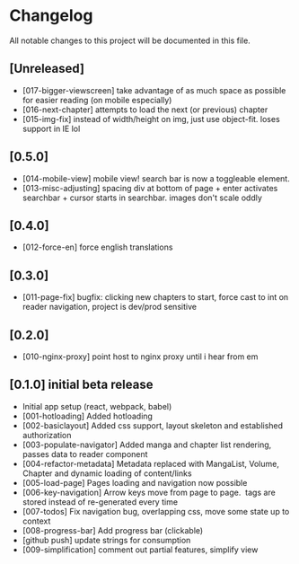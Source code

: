 # Changelog
All notable changes to this project will be documented in this file.

## [Unreleased]
- [017-bigger-viewscreen] take advantage of as much space as possible for easier reading (on mobile especially)
- [016-next-chapter] attempts to load the next (or previous) chapter
- [015-img-fix] instead of width/height on img, just use object-fit. loses support in IE lol

## [0.5.0]
- [014-mobile-view] mobile view! search bar is now a toggleable element.
- [013-misc-adjusting] spacing div at bottom of page + enter activates searchbar + cursor starts in searchbar. images don't scale oddly

## [0.4.0]
- [012-force-en] force english translations

## [0.3.0]
- [011-page-fix] bugfix: clicking new chapters to start, force cast to int on reader navigation, project is dev/prod sensitive

## [0.2.0]
- [010-nginx-proxy] point host to nginx proxy until i hear from em

## [0.1.0] initial beta release
- Initial app setup (react, webpack, babel)
- [001-hotloading] Added hotloading
- [002-basiclayout] Added css support, layout skeleton and established authorization
- [003-populate-navigator] Added manga and chapter list rendering, passes data to reader component
- [004-refactor-metadata] Metadata replaced with MangaList, Volume, Chapter and dynamic loading of content/links
- [005-load-page] Pages loading and navigation now possible
- [006-key-navigation] Arrow keys move from page to page. <img> tags are stored instead of re-generated every time
- [007-todos] Fix navigation bug, overlapping css, move some state up to context
- [008-progress-bar] Add progress bar (clickable)
- [github push] update strings for consumption
- [009-simplification] comment out partial features, simplify view
